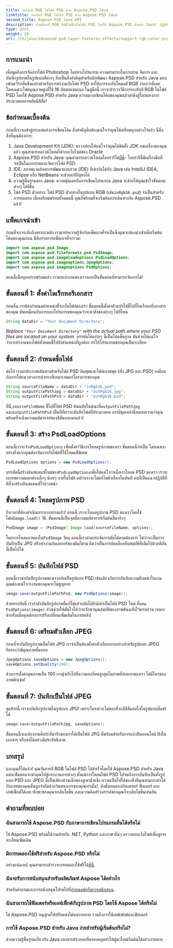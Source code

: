 ```yaml
---
title: รองรับสี RGB ในไฟล์ PSD ด้วย Aspose.PSD Java
linktitle: รองรับสี RGB ในไฟล์ PSD ด้วย Aspose.PSD Java
second_title: Aspose.PSD Java API
description: ปลดล็อกสี RGB ที่มีชีวิตชีวาในไฟล์ PSD โดยใช้ Aspose.PSD สำหรับ Java! ปฏิบัติตามคำแนะนำทีละขั้นตอนของเราเพื่อปรับปรุงและบันทึกภาพของคุณได้อย่างง่ายดาย
type: docs
weight: 20
url: /th/java/advanced-psd-layer-features-effects/support-rgb-color-psd-files/
---
```

## การแนะนำ
เมื่อพูดถึงการจัดการไฟล์ Photoshop โดยทางโปรแกรม ความสามารถในการอ่าน จัดการ และบันทึกรูปภาพในรูปแบบสีต่างๆ ถือเป็นสิ่งสำคัญสำหรับนักพัฒนา Aspose.PSD สำหรับ Java มอบเฟรมเวิร์กที่แข็งแกร่งสำหรับการทำงานกับไฟล์ PSD ทำให้การรองรับโหมดสี RGB ง่ายกว่าที่เคย โดยเฉพาะไฟล์คุณภาพสูงที่ใช้ 16 บิตต่อแชนเนล ในคู่มือนี้ เราจะสำรวจวิธีการรองรับสี RGB ในไฟล์ PSD โดยใช้ Aspose.PSD สำหรับ Java คว้าหมวกเขียนโค้ดของคุณแล้วดำดิ่งสู่โลกแห่งการประมวลผลภาพอันมีสีสัน!
## ข้อกำหนดเบื้องต้น
ก่อนที่เราจะเข้าสู่กระแสแห่งการเขียนโค้ด สิ่งสำคัญคือต้องแน่ใจว่าคุณได้เตรียมทุกอย่างไว้แล้ว นี่คือสิ่งที่คุณต้องการ:
1. Java Development Kit (JDK): ตรวจสอบให้แน่ใจว่าคุณได้ติดตั้ง JDK บนเครื่องของคุณแล้ว คุณสามารถดาวน์โหลดได้จากเว็บไซต์ของ Oracle
2.  Aspose.PSD สำหรับ Java: คุณสามารถดาวน์โหลดไลบรารีได้[ที่นี่](https://releases.aspose.com/psd/java/)- ไลบรารีนี้มีเครื่องมือที่จำเป็นในการอ่านและจัดการไฟล์ PSD
3. IDE: สภาพแวดล้อมการพัฒนาแบบรวม (IDE) ที่เข้ากันได้กับ Java เช่น IntelliJ IDEA, Eclipse หรือ NetBeans จะช่วยแก้ปัญหาได้
4. ความรู้พื้นฐานของ Java: ความคุ้นเคยกับการเขียนโปรแกรม Java จะช่วยให้คุณเข้าใจขั้นตอนต่างๆ ได้ดีขึ้น
5.  ไฟล์ PSD ตัวอย่าง: ไฟล์ PSD ตัวอย่างในรูปแบบ RGB (เช่น`inRgb16.psd`) จำเป็นสำหรับการทดสอบ
เมื่อเตรียมพร้อมทั้งหมดนี้ คุณก็พร้อมที่จะเริ่มต้นการเดินทางกับ Aspose.PSD แล้ว!
## แพ็คเกจนำเข้า
ก่อนที่จะเจาะลึกถึงตรรกะหลัก เรามาทำความรู้จักกับแพ็คเกจที่จำเป็นซึ่งคุณจะต้องนำเข้าเมื่อเริ่มต้นโค้ดของคุณก่อน นี่คือรายการแพ็คเกจที่จะรวม:
```java
import com.aspose.psd.Image;
import com.aspose.psd.fileformats.psd.PsdImage;
import com.aspose.psd.imageloadoptions.PsdLoadOptions;
import com.aspose.psd.imageoptions.JpegOptions;
import com.aspose.psd.imageoptions.PsdOptions;
```
ตอนนี้เมื่อทุกอย่างพร้อมแล้ว เรามาแบ่งงานของเราออกเป็นขั้นตอนที่สามารถจัดการได้!
## ขั้นตอนที่ 1: ตั้งค่าไดเร็กทอรีเอกสาร
ก่อนอื่น เราต้องกำหนดตำแหน่งที่จะเก็บไฟล์ของเรา ขั้นตอนนี้ตั้งค่าตัวแปรให้ชี้ไปที่ไดเร็กทอรีเอกสารของคุณ มันเหมือนกับการบอกโปรแกรมของคุณว่าจะหาสิ่งของต่างๆ ได้ที่ไหน
```java
String dataDir = "Your Document Directory";
```
*Replace `"Your Document Directory"` with the actual path where your PSD files are located on your system.* 
บรรทัดโค้ดง่ายๆ นี้เป็นโค้ดพื้นฐาน มันช่วยให้แน่ใจว่าการทำงานของไฟล์ทั้งหมดชี้ไปยังตำแหน่งที่ถูกต้อง ทำให้โปรแกรมของคุณเป็นระเบียบ
## ขั้นตอนที่ 2: กำหนดชื่อไฟล์
ต่อไป เรามาประกาศเส้นทางสำหรับไฟล์ PSD อินพุตและไฟล์เอาต์พุต (ทั้ง JPG และ PSD) เหมือนกับการให้แนวทางการนำทางที่เหมาะสมแก่โครงการของคุณ
```java
String sourceFileName = dataDir + "inRgb16.psd";
String outputFilePathJpg = dataDir + "outRgb16.jpg";
String outputFilePathPsd = dataDir + "outRgb16.psd";
```
 ที่นี่,`sourceFileName` ชี้ไปที่ไฟล์ PSD ต้นฉบับในขณะที่`outputFilePathJpg` และ`outputFilePathPsd` เป็นที่ที่เราจะบันทึกไฟล์ที่ประมวลผล การมีชุดเหล่านี้หมายความว่าคุณพร้อมที่จะดึงความมหัศจรรย์ของสีสันออกมาแล้ว!
## ขั้นตอนที่ 3: สร้าง PsdLoadOptions
 ตอนนี้เราจะจ้าง`PsdLoadOptions` เพื่อตั้งค่าวิธีการโหลดรูปภาพของเรา ขั้นตอนนี้จำเป็น โดยเฉพาะอย่างยิ่งหากคุณต้องจัดการกับไฟล์ที่ใช้โหมดสีพิเศษ
```java
PsdLoadOptions options = new PsdLoadOptions();
```
 บรรทัดนี้สร้างอินสแตนซ์ใหม่ของ`PsdLoadOptions`เพื่อให้แน่ใจว่าเมื่อเราโหลด PSD ของเรา เราจะเคารพความแตกต่างเล็กๆ น้อยๆ ภายในไฟล์ แม้ว่าเราจะไม่แก้ไขตัวเลือกในทันที แต่ก็เป็นแนวปฏิบัติที่ดีที่จะสร้างอินสแตนซ์ไว้ล่วงหน้า
## ขั้นตอนที่ 4: โหลดรูปภาพ PSD
ถึงเวลาที่ต้องดำเนินการบางอย่างแล้ว! ตอนนี้ เราจะโหลดรูปภาพ PSD ของเราโดยใช้ไฟล์`Image.load()` วิธี. ขั้นตอนนี้เป็นจุดที่ความมหัศจรรย์เริ่มต้นขึ้นจริงๆ
```java
PsdImage image = (PsdImage) Image.load(sourceFileName, options);
```
 โดยการโหลดภาพลงใน`PsdImage` วัตถุ ตอนนี้เราสามารถจัดการมันได้ตามต้องการ ไม่ว่าจะเป็นการบันทึกเป็น JPG หรือทำงานกับเลเยอร์ของมันก็ตาม คิดว่าเป็นการปลดล็อกหีบสมบัติที่เต็มไปด้วยสีสันที่เป็นไปได้
## ขั้นตอนที่ 5: บันทึกไฟล์ PSD
ตอนนี้เรามาบันทึกรูปภาพของเรากลับเป็นรูปแบบ PSD เช่นเดียวกับการบันทึกความคืบหน้าในเกม คุณต้องแน่ใจว่างานของคุณจะไม่สูญหาย
```java
image.save(outputFilePathPsd, new PsdOptions(image));
```
 ด้วยบรรทัดนี้ เรากำลังบันทึกรูปภาพที่แก้ไขแล้วกลับไปยังดิสก์เป็นไฟล์ PSD ใหม่ ที่`new PsdOptions(image)` ส่วนช่วยให้มั่นใจได้ว่าจะรักษาคุณสมบัติของภาพต้นฉบับไว้ครบถ้วน เหมาะสำหรับเมื่อคุณต้องการปรับเปลี่ยนเพิ่มเติมในภายหลัง!
## ขั้นตอนที่ 6: เตรียมตัวเลือก JPEG
ก่อนที่จะบันทึกรูปภาพเป็นไฟล์ JPG เราจำเป็นต้องตั้งค่าตัวเลือกบางอย่างสำหรับรูปแบบ JPEG รับรองว่ามีคุณภาพชั้นยอด
```java
JpegOptions saveOptions = new JpegOptions();
saveOptions.setQuality(100);
```
ด้วยการตั้งค่าคุณภาพเป็น 100 เรามุ่งเป้าไปที่ความละเอียดสูงสุดในภาพที่ส่งออกของเรา ไม่มีใครชอบภาพพิกเซล! 
## ขั้นตอนที่ 7: บันทึกเป็นไฟล์ JPEG
สุดท้ายนี้ เราจะบันทึกรูปภาพในรูปแบบ JPG! เพราะใครล่ะจะไม่ชอบที่จะมีสีสันสดใสในรูปแบบที่แชร์ได้
```java
image.save(outputFilePathJpg, saveOptions);
```
ขั้นตอนนี้จะแปลงงานศิลปะที่น่ารักของเราให้เป็นไฟล์ JPG ที่พร้อมสำหรับการแบ่งปันออนไลน์ ฝังในเอกสาร หรือส่งได้อย่างมีประสิทธิภาพ
## บทสรุป
และคุณก็ได้แล้ว! คุณจัดการสี RGB ในไฟล์ PSD ได้สำเร็จโดยใช้ Aspose.PSD สำหรับ Java แต่ละขั้นตอนจะนำคุณไปสู่กระบวนการต่างๆ ตั้งแต่การโหลดไฟล์ PSD ไปจนถึงการบันทึกเป็นทั้งรูปแบบ PSD และ JPEG นี่เป็นเพียงส่วนเล็กของภูเขาน้ำแข็ง ความเป็นไปได้ของสิ่งที่คุณสามารถทำได้กับภาพของคุณนั้นถูกจำกัดด้วยจินตนาการของคุณเท่านั้น!.
ดังนั้นทดลองกับเลเยอร์ ฟิลเตอร์ และเอฟเฟ็กต์ได้เลย ทักษะของคุณจะเติบโตขึ้น และความคิดสร้างสรรค์ของคุณก็จะเติบโตขึ้นเช่นกัน

## คำถามที่พบบ่อย
### ฉันสามารถใช้ Aspose.PSD กับภาษาการเขียนโปรแกรมอื่นได้หรือไม่  
ใช่ Aspose.PSD พร้อมใช้งานสำหรับ .NET, Python และภาษาอื่นๆ ตรวจสอบเว็บไซต์เพื่อดูรายละเอียดเพิ่มเติม
### มีการทดลองใช้ฟรีสำหรับ Aspose.PSD หรือไม่  
 อย่างแน่นอน! คุณสามารถสำรวจการทดลองใช้ฟรีได้[ที่นี่](https://releases.aspose.com/).
### ฉันจะรับการสนับสนุนสำหรับผลิตภัณฑ์ Aspose ได้อย่างไร  
 สำหรับคำถามและการสนับสนุนโปรดไปที่[กำหนดฟอรั่มการสนับสนุน](https://forum.aspose.com/c/psd/34).
### ฉันสามารถใช้ฟิลเตอร์หรือเอฟเฟ็กต์กับรูปภาพ PSD โดยใช้ Aspose ได้หรือไม่  
ใช่ Aspose.PSD อนุญาตให้ปรับแต่งได้หลากหลาย รวมถึงการใช้เอฟเฟกต์และฟิลเตอร์
### การใช้ Aspose.PSD สำหรับ Java ง่ายสำหรับผู้เริ่มต้นหรือไม่?  
ด้วยความรู้พื้นฐานเกี่ยวกับ Java เอกสารประกอบที่ครอบคลุมทำให้ผู้มาใหม่เริ่มต้นได้อย่างง่ายดาย